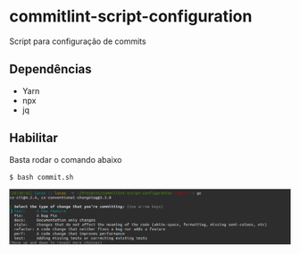 # commitlint-script-configuration

Script para configuração de commits

## Dependências

- Yarn
- npx
- jq

## Habilitar

Basta rodar o comando abaixo  

```bash
$ bash commit.sh
```

![](./commit.png)

